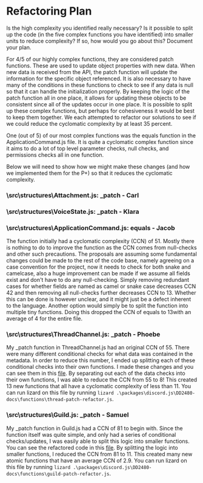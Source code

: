# Refactoring Plan

Is the high complexity you identified really necessary? Is it possible to split up the code (in the five complex functions you have identified) into smaller units to reduce complexity? If so, how would you go about this?
Document your plan.

For 4/5 of our highly complex functions, they are considered patch functions. These are used to update object properties with new data. When new data is received from the API, the patch function will update the information for the specific object referenced. It is also necessary to have many of the conditions in these functions to check to see if any data is null so that it can handle the initialization properly. By keeping the logic of the patch function all in one place, it allows for updating these objects to be consistent since all of the updates occur in one place. It is possible to split up these complex functions, but perhaps for cohesiveness it would be best to keep them together. We each attempted to refactor our solutions to see if we could reduce the cyclomatic complexity by at least 35 percent.

One (out of 5) of our most complex functions was the equals function in the ApplicationCommand.js file. It is quite a cyclomatic complex function since it aims to do a lot of top level parameter checks, null checks, and permissions checks all in one function.

Below we will need to show how we might make these changes (and how we implemented them for the P+) so that it reduces the cyclomatic complexity.

### \src\structures\Attachment.js: \_patch - Carl

### \src\structures\VoiceState.js: \_patch - Klara

### \src\structures\ApplicationCommand.js: equals - Jacob

The function initially had a cyclomatic complexity (CCN) of 51. Mostly there is nothing to do to improve the function as the CCN comes from null-checks and other such precautions. The proposals are assuming some fundamental changes could be made to the rest of the code base, namely agreeing on a case convention for the project, now it needs to check for both snake and camelcase, also a huge improvement can be made if we assume all fields exist and don't have to do any null-checking. Simply removing redundant cases for whether fields are named as camel or snake case decreases CCN 42 and then removing all null-checks further decreases CCN to 13. Whether this can be done is however unclear, and it might just be a defect inherent to the language. Another option would simply be to split the function into multiple tiny functions. Doing this dropped the CCN of equals to 13with an average of 4 for the entire file.


### \src\structures\ThreadChannel.js: \_patch - Phoebe

My \_patch function in ThreadChannel.js had an original CCN of 55. There were many different conditional checks for what data was contained in the metadata. In order to reduce this number, I ended up splitting each of these conditional checks into their own functions. I made these changes and you can see them in this [file](../DD2480-docs/functions/thread-patch-refactor.js). By separating out each of the data checks into their own functions, I was able to reduce the CCN from 55 to 8! This created 13 new functions that all have a cyclomatic complexity of less than 11. You can run lizard on this file by running `lizard .\packages\discord.js\DD2480-docs\functions\thread-patch-refactor.js`.

### \src\structures\Guild.js: \_patch - Samuel

My \_patch function in Guild.js had a CCN of 81 to begin with. Since the function itself was quite simple, and only had a series of conditional checks/updates, I was easily able to split this logic into smaller functions. You can see the refactored code in this [file](../DD2480-docs/functions/guild-patch-refactor.js). By splitting the logic into smaller functions, I reduced the CCN from 81 to 11. This created many new atomic functions that have an average CCN of 2.9. You can run lizard on this file by running `lizard .\packages\discord.js\DD2480-docs\functions\guild-patch-refactor.js`.
